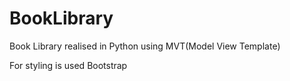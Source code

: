 # BookLibrary

Book Library realised in Python using MVT(Model View Template)

For styling is used Bootstrap

